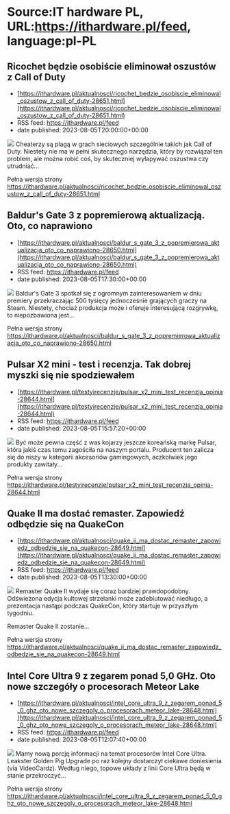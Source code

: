 # Source:IT hardware PL, URL:https://ithardware.pl/feed, language:pl-PL

## Ricochet będzie osobiście eliminował oszustów z Call of Duty
 - [https://ithardware.pl/aktualnosci/ricochet_bedzie_osobiscie_eliminowal_oszustow_z_call_of_duty-28651.html](https://ithardware.pl/aktualnosci/ricochet_bedzie_osobiscie_eliminowal_oszustow_z_call_of_duty-28651.html)
 - RSS feed: https://ithardware.pl/feed
 - date published: 2023-08-05T20:00:00+00:00

<img src="https://ithardware.pl/artykuly/min/28651_1.jpg" />            Cheaterzy są plagą w grach sieciowych szczeg&oacute;lnie takich jak Call of Duty. Niestety nie ma w pełni skutecznego narzędzia, kt&oacute;ry by rozwiązał ten problem, ale można robić coś, by skuteczniej wyłapywać oszustwa czy utrudniać...
            <p>Pełna wersja strony <a href="https://ithardware.pl/aktualnosci/ricochet_bedzie_osobiscie_eliminowal_oszustow_z_call_of_duty-28651.html">https://ithardware.pl/aktualnosci/ricochet_bedzie_osobiscie_eliminowal_oszustow_z_call_of_duty-28651.html</a></p>

## Baldur's Gate 3 z popremierową aktualizacją. Oto, co naprawiono
 - [https://ithardware.pl/aktualnosci/baldur_s_gate_3_z_popremierowa_aktualizacja_oto_co_naprawiono-28650.html](https://ithardware.pl/aktualnosci/baldur_s_gate_3_z_popremierowa_aktualizacja_oto_co_naprawiono-28650.html)
 - RSS feed: https://ithardware.pl/feed
 - date published: 2023-08-05T17:30:00+00:00

<img src="https://ithardware.pl/artykuly/min/28650_1.jpg" />            Baldur's Gate 3 spotkał się z ogromnym zainteresowaniem w dniu premiery przekraczając 500 tysięcy jednocześnie grających graczy na Steam. Niestety, chociaż produkcja może i oferuje interesującą rozgrywkę, to niepozbawiona jest...
            <p>Pełna wersja strony <a href="https://ithardware.pl/aktualnosci/baldur_s_gate_3_z_popremierowa_aktualizacja_oto_co_naprawiono-28650.html">https://ithardware.pl/aktualnosci/baldur_s_gate_3_z_popremierowa_aktualizacja_oto_co_naprawiono-28650.html</a></p>

## Pulsar X2 mini - test i recenzja. Tak dobrej myszki się nie spodziewałem
 - [https://ithardware.pl/testyirecenzje/pulsar_x2_mini_test_recenzja_opinia-28644.html](https://ithardware.pl/testyirecenzje/pulsar_x2_mini_test_recenzja_opinia-28644.html)
 - RSS feed: https://ithardware.pl/feed
 - date published: 2023-08-05T15:57:20+00:00

<img src="https://ithardware.pl/artykuly/min/28644_1.jpg" />            Być może pewna część z was kojarzy jeszcze koreańską markę Pulsar, kt&oacute;ra jakiś czas temu zagościła na naszym portalu. Producent ten zalicza się do niszy w kategorii akcesori&oacute;w gamingowych, aczkolwiek jego produkty zawitały...
            <p>Pełna wersja strony <a href="https://ithardware.pl/testyirecenzje/pulsar_x2_mini_test_recenzja_opinia-28644.html">https://ithardware.pl/testyirecenzje/pulsar_x2_mini_test_recenzja_opinia-28644.html</a></p>

## Quake II ma dostać remaster. Zapowiedź odbędzie się na QuakeCon
 - [https://ithardware.pl/aktualnosci/quake_ii_ma_dostac_remaster_zapowiedz_odbedzie_sie_na_quakecon-28649.html](https://ithardware.pl/aktualnosci/quake_ii_ma_dostac_remaster_zapowiedz_odbedzie_sie_na_quakecon-28649.html)
 - RSS feed: https://ithardware.pl/feed
 - date published: 2023-08-05T13:30:00+00:00

<img src="https://ithardware.pl/artykuly/min/28649_1.jpg" />            Remaster Quake II wydaje się coraz bardziej prawdopodobny. Odświeżona edycja kultowej strzelanki może zadebiutować niedługo, a prezentacja nastąpi podczas&nbsp;QuakeCon, kt&oacute;ry startuje w przyszłym tygodniu.

Remaster Quake II zostanie...
            <p>Pełna wersja strony <a href="https://ithardware.pl/aktualnosci/quake_ii_ma_dostac_remaster_zapowiedz_odbedzie_sie_na_quakecon-28649.html">https://ithardware.pl/aktualnosci/quake_ii_ma_dostac_remaster_zapowiedz_odbedzie_sie_na_quakecon-28649.html</a></p>

## Intel Core Ultra 9 z zegarem ponad 5,0 GHz. Oto nowe szczegóły o procesorach Meteor Lake
 - [https://ithardware.pl/aktualnosci/intel_core_ultra_9_z_zegarem_ponad_5_0_ghz_oto_nowe_szczegoly_o_procesorach_meteor_lake-28648.html](https://ithardware.pl/aktualnosci/intel_core_ultra_9_z_zegarem_ponad_5_0_ghz_oto_nowe_szczegoly_o_procesorach_meteor_lake-28648.html)
 - RSS feed: https://ithardware.pl/feed
 - date published: 2023-08-05T12:07:40+00:00

<img src="https://ithardware.pl/artykuly/min/28648_1.jpg" />            Mamy nową porcję informacji na temat procesor&oacute;w Intel Core Ultra. Leakster Golden Pig Upgrade po raz kolejny dostarczył ciekawe doniesienia (via VideoCardz). Według niego, topowe układy z linii Core Ultra będą w stanie przekroczyć...
            <p>Pełna wersja strony <a href="https://ithardware.pl/aktualnosci/intel_core_ultra_9_z_zegarem_ponad_5_0_ghz_oto_nowe_szczegoly_o_procesorach_meteor_lake-28648.html">https://ithardware.pl/aktualnosci/intel_core_ultra_9_z_zegarem_ponad_5_0_ghz_oto_nowe_szczegoly_o_procesorach_meteor_lake-28648.html</a></p>

